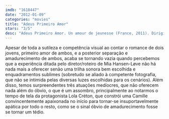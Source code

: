 ```yaml
---
imdb: "1618447"
date: "2012-01-09"
categories: "movies"
title: "Adeus Primeiro Amor"
stars: "3/5"
desc: "Adeus Primeiro Amor. Un amour de jeunesse (France, 2011). Dirigido por Mia Hansen-Løve. Escrito por Mia Hansen-Løve. Com Lola Créton, Sebastian Urzendowsky, Magne-Håvard Brekke, Valérie Bonneton, Serge Renko, Özay Fecht, Max Ricat, Louis Dunbar, Philippe Paimblanc."
---
```

Apesar de toda a sutileza e competência visual ao contar o romance de dois jovens, primeiro amor de ambos, e a posterior separação e amadurecimento de ambos, acaba se tornando vazia quando percebemos que a experiência ditada pelo diretor/roteiro de Mia Hansen-Løve não há nada mais a oferecer senão uma trilha sonora bem escolhida e enquadramentos sublimes (sobretudo se aliado à competente fotografia, que não se intimida pelas diversas luzes escolhidas para os cenários). Além disso, temos surpreendentes três atuações medíocres, que não oferecem nada além do óbvio, o que é um assombro, principalmente ao notarmos o tempo de tela da protagonista Lola Créton, que constrói uma Camille convincentemente apaixonada no início para tornar-se insuportavelmente apática por todo o resto, como se o sinal óbvio de amadurecimento fosse se tornar um tédio.

